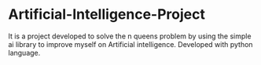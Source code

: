 # Artificial-Intelligence-Project
It is a project developed to solve the n queens problem by using the simple ai library to improve myself on Artificial intelligence. Developed with python language.
